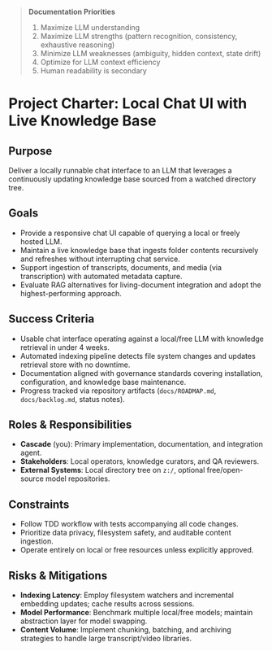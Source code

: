 > **Documentation Priorities**
> 1. Maximize LLM understanding
> 2. Maximize LLM strengths (pattern recognition, consistency, exhaustive reasoning)
> 3. Minimize LLM weaknesses (ambiguity, hidden context, state drift)
> 4. Optimize for LLM context efficiency
> 5. Human readability is secondary

# Project Charter: Local Chat UI with Live Knowledge Base

## Purpose
Deliver a locally runnable chat interface to an LLM that leverages a continuously updating knowledge base sourced from a watched directory tree.

## Goals
- Provide a responsive chat UI capable of querying a local or freely hosted LLM.
- Maintain a live knowledge base that ingests folder contents recursively and refreshes without interrupting chat service.
- Support ingestion of transcripts, documents, and media (via transcription) with automated metadata capture.
- Evaluate RAG alternatives for living-document integration and adopt the highest-performing approach.

## Success Criteria
- Usable chat interface operating against a local/free LLM with knowledge retrieval in under 4 weeks.
- Automated indexing pipeline detects file system changes and updates retrieval store with no downtime.
- Documentation aligned with governance standards covering installation, configuration, and knowledge base maintenance.
- Progress tracked via repository artifacts (`docs/ROADMAP.md`, `docs/backlog.md`, status notes).

## Roles & Responsibilities
- **Cascade** (you): Primary implementation, documentation, and integration agent.
- **Stakeholders**: Local operators, knowledge curators, and QA reviewers.
- **External Systems**: Local directory tree on `z:/`, optional free/open-source model repositories.

## Constraints
- Follow TDD workflow with tests accompanying all code changes.
- Prioritize data privacy, filesystem safety, and auditable content ingestion.
- Operate entirely on local or free resources unless explicitly approved.

## Risks & Mitigations
- **Indexing Latency**: Employ filesystem watchers and incremental embedding updates; cache results across sessions.
- **Model Performance**: Benchmark multiple local/free models; maintain abstraction layer for model swapping.
- **Content Volume**: Implement chunking, batching, and archiving strategies to handle large transcript/video libraries.
